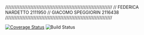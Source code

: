 ////////////////////////////////////////////////////////////////////
// FEDERICA NARDETTO 2111950
// GIACOMO SPEGGIORIN 2116438
////////////////////////////////////////////////////////////////////

[![Coverage Status](https://coveralls.io/repos/github/Speggio/2-Assignment/badge.svg?branch=develop)](https://coveralls.io/github/Speggio/2-Assignment?branch=develop)
![Build Status](https://github.com/Speggio/2-Assignment/actions/workflows/build.yml/badge.svg)